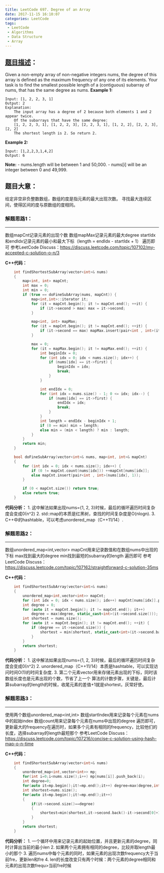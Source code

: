```yaml
---
title: LeetCode 697. Degree of an Array
date: 2017-11-15 16:10:07
categories: LeetCode
tags:
 - LeetCode
 - Algorithms
 - Data Structure
 - Array
---
```


## [题目描述][1]：
Given a non-empty array of non-negative integers nums, the degree of this array is defined as the maximum frequency of any one of its elements.
Your task is to find the smallest possible length of a (contiguous) subarray of nums, that has the same degree as nums.
**Example 1:**
```
Input: [1, 2, 2, 3, 1]
Output: 2
Explanation:
    The input array has a degree of 2 because both elements 1 and 2 appear twice.
    Of the subarrays that have the same degree:
    [1, 2, 2, 3, 1], [1, 2, 2, 3], [2, 2, 3, 1], [1, 2, 2], [2, 2, 3], [2, 2]
    The shortest length is 2. So return 2.
```
**Example 2:**
```
Input: [1,2,2,3,1,4,2]
Output: 6
```
**Note:**
    - nums.length will be between 1 and 50,000.
    - nums[i] will be an integer between 0 and 49,999.

## 题目大意：
给定非空非负整数数组，数组的度是指元素的最大出现次数。
寻找最大连续区间，使得区间的度与原数组的度相同。

### 解题思路1：
---
数组mapCnt记录元素的出现个数
数组mapMax记录元素的最大degree
startIdx和endIdx记录元素的最小和最大下标（length = endIdx - startIdx + 1）
遍历即可
参考LeetCode Discuss：https://discuss.leetcode.com/topic/107102/my-accepted-c-solution-o-n/3

**C++代码：**
``` c++
    int findShortestSubArray(vector<int>& nums)
    {
        map<int, int> mapCnt;
        int max = 0;
        int min = 0;
        if (true == doFineSubArray(nums, mapCnt)) {
            map<int,int>::iterator it;
            for (it = mapCnt.begin(); it != mapCnt.end(); ++it) {
                if (it->second > max) max = it->second;
            }

            map<int, int> mapMax;
            for (it = mapCnt.begin(); it != mapCnt.end(); ++it) {
                if (it->second == max) mapMax.insert(pair<int , int>(it->first, it->second));
            }

            max = 0;
            for (it = mapMax.begin(); it != mapMax.end(); ++it) {
                int beginIdx = 0;
                for (int idx = 0; idx < nums.size(); idx++) {
                    if (nums[idx] == it->first) {
                        beginIdx = idx;
                        break;
                    }
                }

                int endIdx = 0;
                for (int idx = nums.size() - 1; 0 <= idx; idx--) {
                    if (nums[idx] == it->first) {
                        endIdx = idx;
                        break;
                    }
                }
                int length = endIdx - beginIdx + 1;
                if (0 == min) min = length;
                else min = (min < length) ? min : length;
            }
        }
        return min;
    }

    bool doFineSubArray(vector<int>& nums, map<int, int>& mapCnt)
    {
        for (int idx = 0; idx < nums.size(); idx++) {
            if (0 != mapCnt.count(nums[idx])) ++mapCnt[nums[idx]];
            else mapCnt.insert(pair<int , int>(nums[idx], 1));
        }

        if (0 < mapCnt.size()) return true;
        else return true;
    }
```

**代码分析：**
    1. 这中解法如果出现nums={1, 2, 3}时候，最后的循环遍历时间复杂度会变成0(n^2)
    2. std::map的本质是红黑树，查找的时间复杂度是O(nlogn).
    3. C++中的hashtable，可以考虑unordered_map（C++11/14）.

### 解题思路2：
---
数组unordered_map<int,vector<int>> mapCnt用来记录数值和在数组nums中出现的下标
max找到最大的degree
min找到最短的subarray的length
遍历即可
参考LeetCode Discuss：https://discuss.leetcode.com/topic/107162/straightforward-c-solution-35ms

**C++代码：**
``` c++
    int findShortestSubArray(vector<int>& nums)
    {
        unordered_map<int,vector<int>> mapCnt;
        for (int idx = 0; idx < nums.size(); idx++) mapCnt[nums[idx]].push_back(idx);
        int degree = 0;
        for (auto it = mapCnt.begin(); it != mapCnt.end(); it++)
            degree = max(degree, static_cast<int>(it->second.size()));
        int shortest = nums.size();
        for (auto it = mapCnt.begin(); it != mapCnt.end(); ++it) {
            if (degree == it->second.size()) {
                shortest = min(shortest, static_cast<int>(it->second.back() - it->second[0] + 1));
            }
        }
        return shortest;
    }
```

**代码分析：**
    1. 这中解法如果出现nums={1, 2, 3}时候，最后的循环遍历时间复杂度会变成0(n^2)
    2. unordered_map（C++11/14）本质是hashtable，可以实现访问时间O(1)的时间复杂度.
    3. 第二个元素vector<int>用来存储元素出现的下标，同时该数组长度也是元素出现的个数，节省了上一个
        算法的计数步骤，关键是，最后计算subarray的length的时候，收尾元素的差值+1就是shortest，灰常好使。


### 解题思路3：
---
使用两个数组unordered_map<int,int>
    数组startIndex用来记录每个元素在nums中的起始index
    数组count用来记录每个元素在nums中出现的degree
遍历即可，更新最大的frequency在遍历时，如果多个元素有相同的frequency，比较他们的长度，选择subarray的length最短那个
参考LeetCode Discuss：https://discuss.leetcode.com/topic/107216/concise-c-solution-using-hash-map-o-n-time

**C++代码：**
``` c++
    int findShortestSubArray(vector<int>& nums)
    {
        unordered_map<int,vector<int>> mp;
        for(int i=0;i<nums.size();i++) mp[nums[i]].push_back(i);
        int degree=0;
        for(auto it=mp.begin();it!=mp.end();it++) degree=max(degree,int(it->second.size()));
        int shortest=nums.size();
        for(auto it=mp.begin();it!=mp.end();it++)
        {
            if(it->second.size()==degree)
            {
                shortest=min(shortest,it->second.back()-it->second[0]+1);
            }
        }
        return shortest;
    }
```

**代码分析：**
    1. 一个循环中用来记录元素的起始位置，并且更新元素的degree，同时计算出当前的最小len
    2. 如果两个元素拥有相同的degree，比较并取length最小的那个
    3. 遍历nums中每个元素的同时，如果元素的出现次数frequency大于当前fre，更新len和fre
    4. len的长度改变只有两个时候：两个元素的degree相同和元素的出现次数frequ>当前fre时候


[1]: https://leetcode.com/problems/degree-of-an-array/description/

